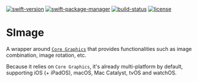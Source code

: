 [![swift-version](https://img.shields.io/badge/swift-5.1-brightgreen)](https://github.com/apple/swift)
[![swift-package-manager](https://img.shields.io/badge/package%20manager-compatible-brightgreen.svg)](https://github.com/apple/swift-package-manager)
[![build-status](https://travis-ci.org/backslash-f/simage.svg?branch=master)](https://travis-ci.org/backslash-f/simage)
[![license](https://img.shields.io/badge/license-mit-brightgreen.svg)](https://en.wikipedia.org/wiki/MIT_License)

# SImage
A wrapper around [`Core Graphics`](https://developer.apple.com/documentation/coregraphics) that provides functionalities such as image combination, image rotation, etc.

Because it relies on `Core Graphics`, it's already multi-platform by default, supporting iOS (+ iPadOS), macOS, Mac Catalyst, tvOS and watchOS.
